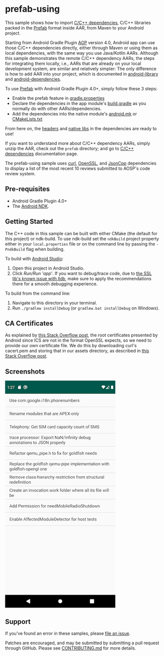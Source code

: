 # prefab-using

This sample shows how to import [C/C++ dependencies], C/C++ libraries packed in the [Prefab]
format inside AAR, from Maven to your Android project.

Starting from Android Gradle Plugin [AGP] version 4.0,
Android app can use those C/C++ dependencies directly, either through Maven or using them
as local dependencies, with the same way you use Java/Kotlin AARs. Although this sample
demonstrates the remote C/C++ dependency AARs, the steps for integrating them locally,
i.e., AARs that are already on your local development system, are similar and relatively simpler:
The only difference is how to add AAR into your project, which is documented in
[android-library] and [android-dependencies].

To use [Prefab] with Android Gradle Plugin 4.0+, simply follow these 3 steps:

* Enable the prefab feature in [gradle.properties]
* Declare the dependencies in the app module's [build.gradle] as you normally do
  with other AARs/dependencies.
* Add the dependencies into the native module's [android.mk] or [CMakeLists.txt]

From here on, the [headers] and [native libs] in the dependencies are ready to use!

If you want to understand more about C/C++ dependency AARs, simply unzip the AAR, 
check out the `prefab` directory; and go to [C/C++ dependencies] documentation page.

The prefab-using sample uses [curl], [OpenSSL], and [JsonCpp] dependencies to display a list of the most
recent 10 reviews submitted to AOSP's code review system.

[C/C++ dependencies]:https://developer.android.com/studio/build/native-dependencies?buildsystem=cmake&agpversion=4.0
[Prefab]:https://google.github.io/prefab/
[AGP]:https://google.github.io/android-gradle-dsl/current
[android-library]:https://developer.android.com/studio/projects/android-library#AddDependency
[android-dependencies]:https://developer.android.com/studio/build/dependencies
[gradle.properties]:https://github.com/android/ndk-samples/blob/master/prefab/prefab-using/gradle.properties#L22
[build.gradle]:https://github.com/android/ndk-samples/blob/master/prefab/prefab-using/app/build.gradle#L64
[android.mk]:https://github.com/android/ndk-samples/blob/master/prefab/prefab-using/app/src/main/cpp/Android.mk#L32
[CMakeLists.txt]:https://github.com/android/ndk-samples/blob/master/prefab/prefab-using/app/src/main/cpp/CMakeLists.txt#L20
[headers]:https://github.com/android/ndk-samples/blob/main/prefab/prefab-using/app/src/main/cpp/app.cpp#L24
[native libs]:https://github.com/android/ndk-samples/blob/master/prefab/prefab-using/app/src/main/cpp/CMakeLists.txt#L26
[curl]: https://curl.haxx.se/  
[OpenSSL]: https://www.openssl.org/  
[JsonCpp]: https://github.com/open-source-parsers/jsoncpp


## Pre-requisites

* Android Gradle Plugin 4.0+
* The [Android NDK](https://developer.android.com/ndk/).

## Getting Started

The C++ code in this sample can be built with either CMake (the default for this
project) or ndk-build. To use ndk-build set the `ndkBuild` project property
either in your `local.properties` file or on the command line by passing the
`-PndkBuild` flag when building.

To build with [Android Studio](http://developer.android.com/sdk/index.html):

1. Open this project in Android Studio.
2. Click *Run/Run 'app'*.  If you want to debug/trace code, due to [the SSL lib's known issue with lldb](https://github.com/android/ndk-samples/issues/740), make sure to apply the recommendations there for a smooth debugging experience.

To build from the command line:

1. Navigate to this directory in your terminal.
2. Run `./gradlew installDebug` (or `gradlew.bat installDebug` on Windows).

## CA Certificates

As explained by [this Stack Overflow
post](https://stackoverflow.com/a/30430033/632035), the root certificates
presented by Android since ICS are not in the format OpenSSL expects, so we need
to provide our own certificate file. We do this by downloading curl's cacert.pem
and storing that in our assets directory, as described in [this Stack Overflow
post](https://stackoverflow.com/a/31521185/632035).

## Screenshots

![screenshot](screenshot.png)

## Support

If you've found an error in these samples, please [file an
issue](https://github.com/android/ndk-samples/issues/new).

Patches are encouraged, and may be submitted by submitting a pull request
through GitHub. Please see [CONTRIBUTING.md](../../CONTRIBUTING.md) for more
details.
